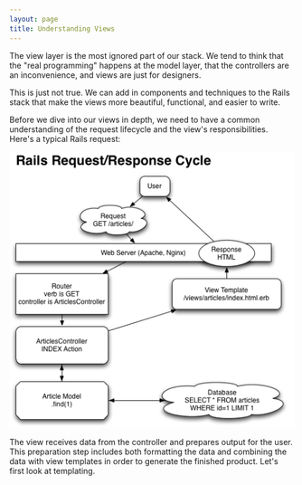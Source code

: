 ```yaml
---
layout: page
title: Understanding Views
---
```


The view layer is the most ignored part of our stack. We tend to think that the "real programming" happens at the model layer, that the controllers are an inconvenience, and views are just for designers.

This is just not true. We can add in components and techniques to the Rails stack that make the views more beautiful, functional, and easier to write. 

Before we dive into our views in depth, we need to have a common understanding of the request lifecycle and the view's responsibilities. Here's a typical Rails request:

![Rails MVC](/images/rails_mvc.png)

The view receives data from the controller and prepares output for the user. This preparation step includes both formatting the data and combining the data with view templates in order to generate the finished product. Let's first look at templating.
